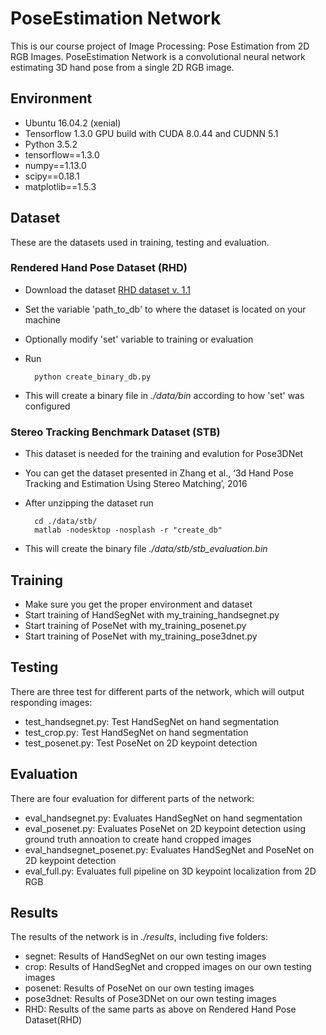 # PoseEstimation Network
This is our course project of Image Processing: Pose Estimation from 2D RGB Images.
PoseEstimation Network is a convolutional neural network estimating 3D hand pose from a single 2D RGB image. 

## Environment
- Ubuntu 16.04.2 (xenial)
- Tensorflow 1.3.0 GPU build with CUDA 8.0.44 and CUDNN 5.1
- Python 3.5.2
- tensorflow==1.3.0
- numpy==1.13.0
- scipy==0.18.1
- matplotlib==1.5.3

## Dataset
These are the datasets used in training, testing and evaluation.

### Rendered Hand Pose Dataset (RHD)
- Download the dataset [RHD dataset v. 1.1](https://lmb.informatik.uni-freiburg.de/resources/datasets/RenderedHandposeDataset.en.html)
- Set the variable 'path_to_db' to where the dataset is located on your machine
- Optionally modify 'set' variable to training or evaluation
- Run

		python create_binary_db.py
- This will create a binary file in *./data/bin* according to how 'set' was configured

### Stereo Tracking Benchmark Dataset (STB)
- This dataset is needed for the training and evalution for Pose3DNet
- You can get the dataset presented in Zhang et al., ‘3d Hand Pose Tracking and Estimation Using Stereo Matching’, 2016
- After unzipping the dataset run

		cd ./data/stb/
		matlab -nodesktop -nosplash -r "create_db"
- This will create the binary file *./data/stb/stb_evaluation.bin*


## Training
- Make sure you get the proper environment and dataset
- Start training of HandSegNet with my_training_handsegnet.py
- Start training of PoseNet with my_training_posenet.py
- Start training of PoseNet with my_training_pose3dnet.py

## Testing
There are three test for different parts of the network, which will output responding images:
- test_handsegnet.py: Test HandSegNet on hand segmentation
- test_crop.py: Test HandSegNet on hand segmentation
- test_posenet.py: Test PoseNet on 2D keypoint detection

## Evaluation
There are four evaluation for different parts of the network:
- eval_handsegnet.py: Evaluates HandSegNet on hand segmentation
- eval_posenet.py: Evaluates PoseNet on 2D keypoint detection using ground truth annoation to create hand cropped images
- eval_handsegnet_posenet.py: Evaluates HandSegNet and PoseNet on 2D keypoint detection
- eval_full.py: Evaluates full pipeline on 3D keypoint localization from 2D RGB

## Results
The results of the network is in *./results*, including five folders:
- segnet: Results of HandSegNet on our own testing images
- crop: Results of HandSegNet and cropped images on our own testing images
- posenet: Results of PoseNet on our own testing images
- pose3dnet: Results of Pose3DNet on our own testing images
- RHD: Results of the same parts as above on Rendered Hand Pose Dataset(RHD)